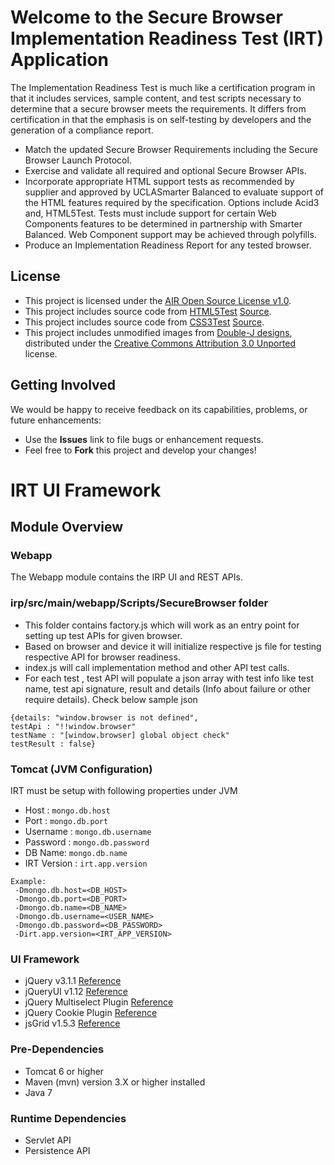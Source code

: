 # Welcome to the Secure Browser Implementation Readiness Test (IRT) Application

The Implementation Readiness Test is much like a certification program in that it includes services, sample
content, and test scripts necessary to determine that a secure browser meets the requirements. It differs
from certification in that the emphasis is on self-testing by developers and the generation of a compliance
report.

* Match the updated Secure Browser Requirements including the Secure Browser Launch Protocol.
* Exercise and validate all required and optional Secure Browser APIs.
* Incorporate appropriate HTML support tests as recommended by supplier and approved by UCLASmarter Balanced to evaluate support of the HTML features required by the specification. Options include Acid3 and, HTML5Test. Tests must include support for certain Web Components features to be determined in partnership with Smarter Balanced. Web Component support may be achieved through polyfills.
* Produce an Implementation Readiness Report for any tested browser.

## License ##
* This project is licensed under the [AIR Open Source License v1.0](http://www.smarterapp.org/documents/American_Institutes_for_Research_Open_Source_Software_License.pdf).
* This project includes source code from [HTML5Test](http://html5test.com/) [Source](https://github.com/NielsLeenheer/html5test).
* This project includes source code from [CSS3Test](http://css3test.com/) [Source](https://github.com/LeaVerou/css3test).
* This project includes unmodified images from  [Double-J designs](http://www.doublejdesign.co.uk/), distributed under the [Creative Commons Attribution 3.0 Unported](https://creativecommons.org/licenses/by/3.0/) license.



## Getting Involved ##
We would be happy to receive feedback on its capabilities, problems, or future enhancements:

* Use the **Issues** link to file bugs or enhancement requests.
* Feel free to **Fork** this project and develop your changes!

# IRT UI Framework

## Module Overview

### Webapp
The Webapp module contains the IRP UI and REST APIs.

### irp/src/main/webapp/Scripts/SecureBrowser folder
* This folder contains factory.js which will work as an entry point for setting up test APIs for given browser.
* Based on browser and device it will initialize respective js file for testing respective API for browser readiness.
* index.js will call implementation method and other API test calls.
* For each test , test API will populate a json array with test info like test name, test api signature, result and details (Info about failure or other require details). Check below sample json

```
{details: "window.browser is not defined",
testApi : "!!window.browser"
testName : "[window.browser] global object check"
testResult : false}
```

### Tomcat (JVM Configuration)
IRT must be setup with following properties under JVM

* Host : `mongo.db.host`
* Port : `mongo.db.port`
* Username : `mongo.db.username`
* Password : `mongo.db.password`
* DB Name: `mongo.db.name`
* IRT Version : `irt.app.version` 

```
Example:
 -Dmongo.db.host=<DB_HOST> 
 -Dmongo.db.port=<DB_PORT> 
 -Dmongo.db.name=<DB_NAME> 
 -Dmongo.db.username=<USER_NAME>
 -Dmongo.db.password=<DB_PASSWORD>
 -Dirt.app.version=<IRT_APP_VERSION>
```

### UI Framework
* jQuery v3.1.1 [Reference](http://jquery.com/)
* jQueryUI v1.12 [Reference](https://jqueryui.com/)
* jQuery Multiselect Plugin [Reference](http://crlcu.github.io/multiselect/)
* jQuery Cookie Plugin [Reference](http://plugins.jquery.com/cookie/)
* jsGrid v1.5.3 [Reference](http://js-grid.com/)

### Pre-Dependencies
* Tomcat 6 or higher
* Maven (mvn) version 3.X or higher installed
* Java 7

### Runtime Dependencies
* Servlet API
* Persistence API

